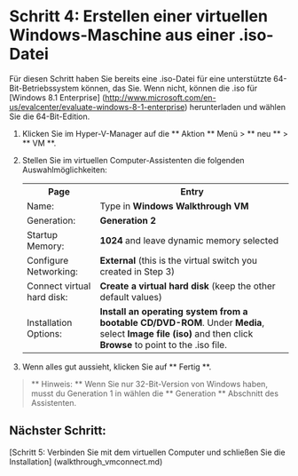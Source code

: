﻿# Schritt 4: Erstellen einer virtuellen Windows-Maschine aus einer .iso-Datei 

Für diesen Schritt haben Sie bereits eine .iso-Datei für eine unterstützte 64-Bit-Betriebssystem können, das Sie. Wenn nicht, können die .iso für [Windows 8.1 Enterprise] (http://www.microsoft.com/en-us/evalcenter/evaluate-windows-8-1-enterprise) herunterladen und wählen Sie die 64-Bit-Edition. 

1. Klicken Sie im Hyper-V-Manager auf die ** Aktion ** Menü > ** neu ** > ** VM **. 
2. Stellen Sie im virtuellen Computer-Assistenten die folgenden Auswahlmöglichkeiten:

    <table>
    <tr><th>Page</th><th>Entry</th></tr>
    <tr><td>Name:</td><td>Type in <b>Windows Walkthrough VM</b></td></tr>
    <tr><td>Generation:</td><td><b>Generation 2</b></td></tr>
    <tr><td>Startup Memory:</td><td><b>1024</b> and leave dynamic memory selected</td></tr>
	<tr><td>Configure Networking:</td><td><b>External</b> (this is the virtual switch you created in Step 3)</td></tr>
    <tr><td>Connect virtual hard disk:</td><td><b>Create a virtual hard disk</b> (keep the other default values) </td></tr>
    <tr><td>Installation Options:</td><td><b>Install an operating system from a bootable CD/DVD-ROM</b>. Under <b>Media</b>, select <b>Image file (iso)</b> and then click <b>Browse</b> to point to the .iso file.</td></tr>
    </table>
  
3. Wenn alles gut aussieht, klicken Sie auf ** Fertig **. 

> ** Hinweis: ** Wenn Sie nur 32-Bit-Version von Windows haben, musst du Generation 1 in wählen die ** Generation ** Abschnitt des Assistenten. 

## Nächster Schritt: 
[Schritt 5: Verbinden Sie mit dem virtuellen Computer und schließen Sie die Installation] (walkthrough_vmconnect.md)

